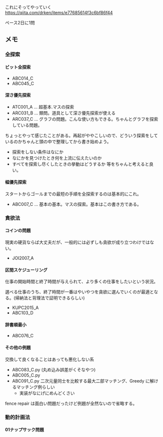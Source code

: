 
これにそってやっていく
https://qiita.com/drken/items/e77685614f3c6bf86f44

ペース2日に1問

## メモ
### 全探索
#### ビット全探索
- ABC014_C
- ABC045_C

#### 深さ優先探索
- ATC001_A ... 超基本.マスの探索
- ARC031_B ... 類問。道具として深さ優先探索が使える
- ARC037_C ... グラフの問題。こんな使い方もできる。ちゃんとグラフを探索している問題。


ちょっとやって感じたことがある。再起がややこしいので、どういう探索をしているのかちゃんと頭の中で整理してから書き始めよう。
- 探索をしない条件はなにか
- なにかを見つけたとき何を上流に伝えたいのか
- すべてを探索し尽くしたときの挙動はどうするか
等をちゃんと考えると良い。

#### 幅優先探索
スタートからゴールまでの最短の手順を全探索するのは基本的にこれ。

- ABC007_C ... 基本の基本。マスの探索。基本はこの書き方である。

### 貪欲法
#### コインの問題
現実の硬貨ならば大丈夫だが、一般的には必ずしも貪欲が成り立つわけではない。
- JOI2007_A

#### 区間スケジューリング
仕事の開始時間と終了時間が与えられて、より多くの仕事をしたいという状況。

選べる仕事のうち、終了時間が一番はやいやつを貪欲に選んでいくのが最適となる。(帰納法と背理法で証明できるらしい)

- KUPC2015_A
- ABC103_D

#### 辞書順最小
- ABC076_C

#### その他の例題
交換して良くなることはあっても悪化しない系
- ABC083_C.py (丸め込み誤差がくそなやつ)
- ABC005_C.py
- ABC091_C.py 二次元量同士を比較する最大二部マッチング、Greedy に解けるマッチング例らしい
  - 実装がなにげにめんどくさい

fence repair は面白い問題だったけど例題が全然ないので省略する。

### 動的計画法
#### 01ナップサック問題

